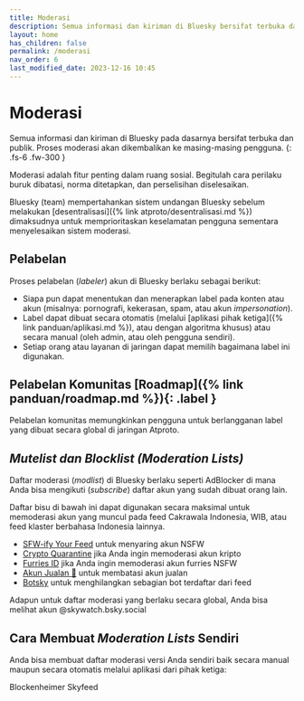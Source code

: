 ```yaml
---
title: Moderasi
description: Semua informasi dan kiriman di Bluesky bersifat terbuka dan publik. Moderasi akan dikembalikan ke masing-masing pengguna.
layout: home
has_children: false
permalink: /moderasi
nav_order: 6
last_modified_date: 2023-12-16 10:45
---
```


# Moderasi

Semua informasi dan kiriman di Bluesky pada dasarnya bersifat terbuka dan publik. Proses moderasi akan dikembalikan ke masing-masing pengguna.
{: .fs-6 .fw-300 }

Moderasi adalah fitur penting dalam ruang sosial. Begitulah cara perilaku buruk dibatasi, norma ditetapkan, dan perselisihan diselesaikan.

Bluesky (team) mempertahankan sistem undangan Bluesky sebelum melakukan [desentralisasi]({% link atproto/desentralisasi.md %}) dimaksudnya untuk memprioritaskan keselamatan pengguna sementara menyelesaikan sistem moderasi.

## Pelabelan
Proses pelabelan (*labeler*) akun di Bluesky berlaku sebagai berikut:

* Siapa pun dapat menentukan dan menerapkan label pada konten atau akun (misalnya: pornografi, kekerasan, spam, atau akun *impersonation*).
* Label dapat dibuat secara otomatis (melalui [aplikasi pihak ketiga]({% link panduan/aplikasi.md %}), atau dengan algoritma khusus) atau secara manual (oleh admin, atau oleh pengguna sendiri).
* Setiap orang atau layanan di jaringan dapat memilih bagaimana label ini digunakan.

## Pelabelan Komunitas [Roadmap]({% link panduan/roadmap.md %}){: .label }
Pelabelan komunitas memungkinkan pengguna untuk berlangganan label yang dibuat secara global di jaringan Atproto.

## *Mutelist dan Blocklist (Moderation Lists)*
Daftar moderasi (*modlist*) di Bluesky berlaku seperti AdBlocker di mana Anda bisa mengikuti (*subscribe*) daftar akun yang sudah dibuat orang lain. 

Daftar bisu di bawah ini dapat digunakan secara maksimal untuk memoderasi akun yang muncul pada feed Cakrawala Indonesia, WIB, atau feed klaster berbahasa Indonesia lainnya.

* [SFW-ify Your Feed] untuk menyaring akun NSFW
* [Crypto Quarantine] jika Anda ingin memoderasi akun kripto
* [Furries ID] jika Anda ingin memoderasi akun furries NSFW
* [Akun Jualan 🛒] untuk membatasi akun jualan
* [Botsky] untuk menghilangkan sebagian bot terdaftar dari feed

Adapun untuk daftar moderasi yang berlaku secara global, Anda bisa melihat akun @skywatch.bsky.social

## Cara Membuat *Moderation Lists* Sendiri

Anda bisa membuat daftar moderasi versi Anda sendiri baik secara manual maupun secara otomatis melalui aplikasi dari pihak ketiga:

Blockenheimer
Skyfeed


[SFW-ify Your Feed]: https://bsky.app/profile/did:plc:7opjnfmb6gtbgjrsr3777ujx/lists/3kdsmtteces2z
[Crypto Quarantine]: https://bsky.app/profile/did:plc:7opjnfmb6gtbgjrsr3777ujx/lists/3kgd2vb5vue2z
[Furries ID]: https://bsky.app/profile/did:plc:7opjnfmb6gtbgjrsr3777ujx/lists/3k6ubeeffyb27
[Akun Jualan 🛒]: https://bsky.app/profile/did:plc:7opjnfmb6gtbgjrsr3777ujx/lists/3k52yh27tbz2b
[Botsky]: https://bsky.app/profile/did:plc:7opjnfmb6gtbgjrsr3777ujx/lists/3k2zvxxxrkt22

[@oops.wtf]: https://bsky.app/profile/oops.wtf
